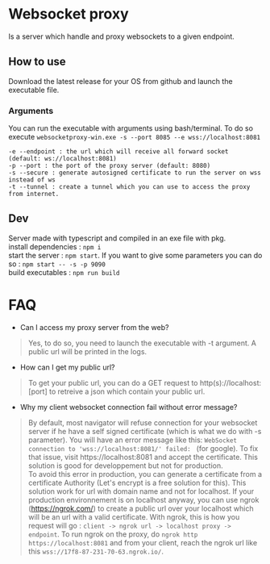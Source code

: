 # Websocket proxy
Is a server which handle and proxy websockets to a given endpoint.

## How to use
Download the latest release for your OS from github and launch the executable file.

### Arguments
You can run the executable with arguments using bash/terminal. To do so execute `websocketproxy-win.exe -s --port 8085 --e wss://localhost:8081`
```
-e --endpoint : the url which will receive all forward socket (default: ws://localhost:8081)
-p --port : the port of the proxy server (default: 8080)
-s --secure : generate autosigned certificate to run the server on wss instead of ws
-t --tunnel : create a tunnel which you can use to access the proxy from internet.
```

## Dev
Server made with typescript and compiled in an exe file with pkg.  
install dependencies : `npm i`  
start the server : `npm start`. If you want to give some parameters you can do so : `npm start -- -s -p 9090`  
build executables : `npm run build`

# FAQ
- Can I access my proxy server from the web?
>Yes, to do so, you need to launch the executable with -t argument. A public url will be printed in the logs.
- How can I get my public url?
>To get your public url, you can do a GET request to http(s)://localhost:[port] to retreive a json which contain your public url.
- Why my client websocket connection fail without error message?  
>By default, most navigator will refuse connection for your websocket server if he have a self signed certificate (which is what we do with -s parameter). You will have an error message like this: `WebSocket connection to 'wss://localhost:8081/' failed: ` (for google). To fix that issue, visit https://localhost:8081 and accept the certificate. This solution is good for developpement but not for production.  
>To avoid this error in production, you can generate a certificate from a certificate Authority (Let's encrypt is a free solution for this). This solution work for url with domain name and not for localhost. If your production environnement is on localhost anyway, you can use ngrok (https://ngrok.com/) to create a public url over your localhost which will be an url with a valid certificate. With ngrok, this is how you request will go : `client -> ngrok url -> localhost proxy -> endpoint`. To run ngrok on the proxy, do `ngrok http https://localhost:8081` and from your client, reach the ngrok url like this `wss://17f8-87-231-70-63.ngrok.io/`.
